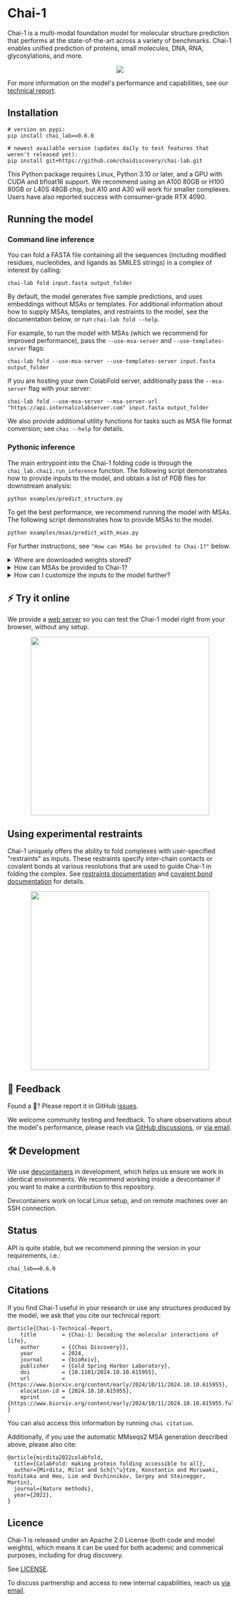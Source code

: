 # Chai-1

Chai-1 is a multi-modal foundation model for molecular structure prediction that performs at the state-of-the-art across a variety of benchmarks. Chai-1 enables unified prediction of proteins, small molecules, DNA, RNA, glycosylations, and more.

<p align="center">
    <img src='https://github.com/chaidiscovery/chai-lab/blob/main/assets/performance_barplot.png' >
</p>

For more information on the model's performance and capabilities, see our [technical report](https://www.biorxiv.org/content/10.1101/2024.10.10.615955).

## Installation

```shell
# version on pypi:
pip install chai_lab==0.6.0

# newest available version (updates daily to test features that weren't released yet):
pip install git+https://github.com/chaidiscovery/chai-lab.git
```

This Python package requires Linux, Python 3.10 or later, and a GPU with CUDA and bfloat16 support. We recommend using an A100 80GB or H100 80GB or L40S 48GB chip, but A10 and A30 will work for smaller complexes. Users have also reported success with consumer-grade RTX 4090.

## Running the model

### Command line inference

You can fold a FASTA file containing all the sequences (including modified residues, nucleotides, and ligands as SMILES strings) in a complex of interest by calling:
```shell
chai-lab fold input.fasta output_folder
```

By default, the model generates five sample predictions, and uses embeddings without MSAs or templates. For additional information about how to supply MSAs, templates, and restraints to the model, see the documentation below, or run `chai-lab fold --help`.

For example, to run the model with MSAs (which we recommend for improved performance), pass the `--use-msa-server` and `--use-templates-server` flags:

```shell
chai-lab fold --use-msa-server --use-templates-server input.fasta output_folder
```

If you are hosting your own ColabFold server, additionally pass the `--msa-server` flag with your server:

```shell
chai-lab fold --use-msa-server --msa-server-url "https://api.internalcolabserver.com" input.fasta output_folder
```

We also provide additional utility functions for tasks such as MSA file format conversion; see `chai --help` for details.

### Pythonic inference

The main entrypoint into the Chai-1 folding code is through the `chai_lab.chai1.run_inference` function. The following script demonstrates how to provide inputs to the model, and obtain a list of PDB files for downstream analysis:

```shell
python examples/predict_structure.py
```

To get the best performance, we recommend running the model with MSAs. The following script demonstrates how to provide MSAs to the model.

```shell
python examples/msas/predict_with_msas.py
```

For further instructions, see `"How can MSAs be provided to Chai-1?"` below.

<details>
<summary>Where are downloaded weights stored?</summary>
<p markdown="1">
By default, weights are automatically downloaded and stored in <package_root>/downloads (usually that's within site-packages).
In cases where you want to control the download location (e.g. on a mounted drive in Docker), you can use the CHAI_DOWNLOADS_DIR envvar to control the download location. For example:

```bash
CHAI_DOWNLOADS_DIR=/tmp/downloads python ./examples/predict_structure.py 
```
</p>
</details>

<details>
<summary>How can MSAs be provided to Chai-1?</summary>
<p markdown="1">

Chai-1 supports MSAs provided as an `aligned.pqt` file. This file format is similar to an `a3m` file, but has additional columns that provide metadata like the source database and sequence pairing keys. We provide code to convert `a3m` files to `aligned.pqt` files. For more information on how to provide MSAs to Chai-1, see [this documentation](examples/msas/README.md).

For user convenience, we also support automatic MSA generation via the ColabFold [MMseqs2](https://github.com/soedinglab/MMseqs2) server via the `--use-msa-server` flag. As detailed in the ColabFold [repository](https://github.com/sokrypton/ColabFold), please keep in mind that this is a shared resource. Note that the results reported in our preprint and the webserver use a different MSA search strategy than MMseqs2, though we expect results to be broadly similar.

</p>
</details>

<details>
<summary>How can I customize the inputs to the model further?</summary>
<p markdown="1">

For more advanced use cases, we also expose the `chai_lab.chai1.run_folding_on_context`, which allows users to construct an `AllAtomFeatureContext` manually. This allows users to specify their own templates, MSAs, embeddings, and constraints, including support for specifying covalent bonds (for example, for specifying branched ligands). We currently provide examples of how to construct an embeddings context, an MSA context, restraint contexts, and covalent bonds. We will be releasing helper methods to build template contexts soon.

</p>
</details>

## ⚡ Try it online

We provide a [web server](https://lab.chaidiscovery.com) so you can test the Chai-1 model right from your browser, without any setup.

<p align="center">
    <img src='assets/chailab_online_screenshot.png' height=400 >
</p>

## Using experimental restraints
Chai-1 uniquely offers the ability to fold complexes with user-specified "restraints" as inputs. These restraints specify inter-chain contacts or covalent bonds at various resolutions that are used to guide Chai-1 in folding the complex. See [restraints documentation](examples/restraints/README.md) and [covalent bond documentation](examples/covalent_bonds/README.md) for details.

<p align="center">
    <img src='assets/chailab_restraints_screenshot.png' height=400 >
</p>

## 💬 Feedback

Found a 🐞? Please report it in GitHub [issues](https://github.com/chaidiscovery/chai-lab/issues).

We welcome community testing and feedback. To share observations about the model's performance, please reach via [GitHub discussions](https://github.com/chaidiscovery/chai-lab/discussions), or [via email](mailto:feedback@chaidiscovery.com).

## 🛠️ Development

We use [devcontainers](https://code.visualstudio.com/docs/devcontainers/containers) in development, which helps us ensure we work in identical environments. We recommend working inside a devcontainer if you want to make a contribution to this repository.

Devcontainers work on local Linux setup, and on remote machines over an SSH connection.

## Status

API is quite stable, but we recommend pinning the version in your requirements, i.e.:

```
chai_lab==0.6.0
```

## Citations

If you find Chai-1 useful in your research or use any structures produced by the model, we ask that you cite our technical report:

```
@article{Chai-1-Technical-Report,
	title        = {Chai-1: Decoding the molecular interactions of life},
	author       = {{Chai Discovery}},
	year         = 2024,
	journal      = {bioRxiv},
	publisher    = {Cold Spring Harbor Laboratory},
	doi          = {10.1101/2024.10.10.615955},
	url          = {https://www.biorxiv.org/content/early/2024/10/11/2024.10.10.615955},
	elocation-id = {2024.10.10.615955},
	eprint       = {https://www.biorxiv.org/content/early/2024/10/11/2024.10.10.615955.full.pdf}
}
```

You can also access this information by running `chai citation`.

Additionally, if you use the automatic MMseqs2 MSA generation described above, please also cite:

```
@article{mirdita2022colabfold,
  title={ColabFold: making protein folding accessible to all},
  author={Mirdita, Milot and Sch{\"u}tze, Konstantin and Moriwaki, Yoshitaka and Heo, Lim and Ovchinnikov, Sergey and Steinegger, Martin},
  journal={Nature methods},
  year={2022},
}
```


## Licence 

Chai-1 is released under an Apache 2.0 License (both code and model weights), which means it can be used for both academic and commerical purposes, including for drug discovery.

See [LICENSE](LICENSE).

To discuss partnership and access to new internal capabilities, reach us [via email](mailto:partnerships@chaidiscovery.com).
